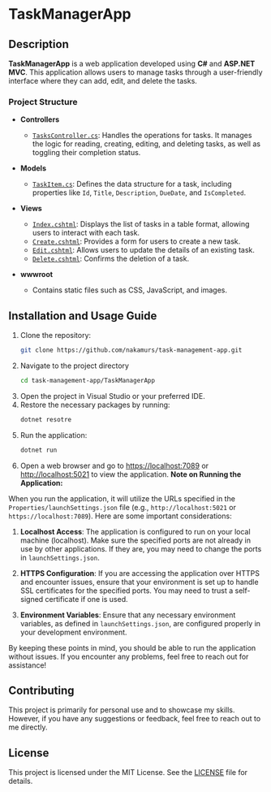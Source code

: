 # TaskManagerApp

## Description
**TaskManagerApp** is a web application developed using **C#** and **ASP.NET MVC**. This application allows users to manage tasks through a user-friendly interface where they can add, edit, and delete the tasks.

### Project Structure
- **Controllers**
  - [`TasksController.cs`](Controllers/TasksController.cs): Handles the operations for tasks. It manages the logic for reading, creating, editing, and deleting tasks, as well as toggling their completion status.

- **Models**
  - [`TaskItem.cs`](Models/TaskItem.cs): Defines the data structure for a task, including properties like `Id`, `Title`, `Description`, `DueDate`, and `IsCompleted`.

- **Views**
  - [`Index.cshtml`](Views/Tasks/Index.cshtml): Displays the list of tasks in a table format, allowing users to interact with each task.
  - [`Create.cshtml`](Views/Tasks/Create.cshtml): Provides a form for users to create a new task.
  - [`Edit.cshtml`](Views/Tasks/Edit.cshtml): Allows users to update the details of an existing task.
  - [`Delete.cshtml`](Views/Tasks/Delete.cshtml): Confirms the deletion of a task.

- **wwwroot**
  - Contains static files such as CSS, JavaScript, and images.

## Installation and Usage Guide
1. Clone the repository:
   ```bash
   git clone https://github.com/nakamurs/task-management-app.git
2. Navigate to the project directory
   ```bash
   cd task-management-app/TaskManagerApp
3. Open the project in Visual Studio or your preferred IDE.
4. Restore the necessary packages by running:
   ```bash
   dotnet resotre
5. Run the application:
   ```bash
   dotnet run
6. Open a web browser and go to <https://localhost:7089> or <http://localhost:5021> to view the application.
   **Note on Running the Application:**

When you run the application, it will utilize the URLs specified in the `Properties/launchSettings.json` file (e.g., `http://localhost:5021` or `https://localhost:7089`). Here are some important considerations:

1. **Localhost Access**: The application is configured to run on your local machine (localhost). Make sure the specified ports are not already in use by other applications. If they are, you may need to change the ports in `launchSettings.json`.

2. **HTTPS Configuration**: If you are accessing the application over HTTPS and encounter issues, ensure that your environment is set up to handle SSL certificates for the specified ports. You may need to trust a self-signed certificate if one is used.

3. **Environment Variables**: Ensure that any necessary environment variables, as defined in `launchSettings.json`, are configured properly in your development environment.

By keeping these points in mind, you should be able to run the application without issues. If you encounter any problems, feel free to reach out for assistance!


## Contributing
This project is primarily for personal use and to showcase my skills. However, if you have any suggestions or feedback, feel free to reach out to me directly.

## License
This project is licensed under the MIT License. See the [LICENSE](LICENSE) file for details.


